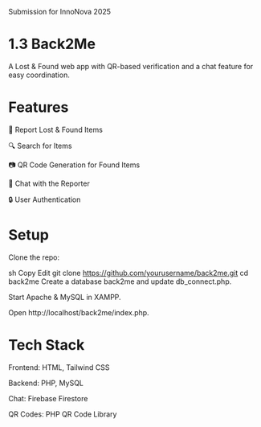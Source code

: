 Submission for InnoNova 2025
# 1.3 Back2Me

A Lost & Found web app with QR-based verification and a chat feature for easy coordination.

# Features
📌 Report Lost & Found Items

🔍 Search for Items

📷 QR Code Generation for Found Items

💬 Chat with the Reporter

🔒 User Authentication

# Setup
Clone the repo:

sh
Copy
Edit
git clone https://github.com/yourusername/back2me.git
cd back2me
Create a database back2me and update db_connect.php.

Start Apache & MySQL in XAMPP.

Open http://localhost/back2me/index.php.

# Tech Stack
Frontend: HTML, Tailwind CSS

Backend: PHP, MySQL

Chat: Firebase Firestore

QR Codes: PHP QR Code Library
